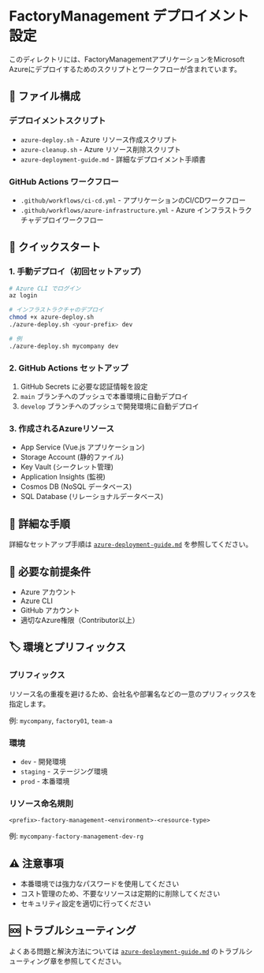 # FactoryManagement デプロイメント設定

このディレクトリには、FactoryManagementアプリケーションをMicrosoft Azureにデプロイするためのスクリプトとワークフローが含まれています。

## 📁 ファイル構成

### デプロイメントスクリプト
- `azure-deploy.sh` - Azure リソース作成スクリプト
- `azure-cleanup.sh` - Azure リソース削除スクリプト
- `azure-deployment-guide.md` - 詳細なデプロイメント手順書

### GitHub Actions ワークフロー
- `.github/workflows/ci-cd.yml` - アプリケーションのCI/CDワークフロー
- `.github/workflows/azure-infrastructure.yml` - Azure インフラストラクチャデプロイワークフロー

## 🚀 クイックスタート

### 1. 手動デプロイ（初回セットアップ）

```bash
# Azure CLI でログイン
az login

# インフラストラクチャのデプロイ
chmod +x azure-deploy.sh
./azure-deploy.sh <your-prefix> dev

# 例
./azure-deploy.sh mycompany dev
```

### 2. GitHub Actions セットアップ

1. GitHub Secrets に必要な認証情報を設定
2. `main` ブランチへのプッシュで本番環境に自動デプロイ
3. `develop` ブランチへのプッシュで開発環境に自動デプロイ

### 3. 作成されるAzureリソース

- App Service (Vue.js アプリケーション)
- Storage Account (静的ファイル)
- Key Vault (シークレット管理)
- Application Insights (監視)
- Cosmos DB (NoSQL データベース)
- SQL Database (リレーショナルデータベース)

## 📖 詳細な手順

詳細なセットアップ手順は [`azure-deployment-guide.md`](./azure-deployment-guide.md) を参照してください。

## 🔧 必要な前提条件

- Azure アカウント
- Azure CLI
- GitHub アカウント
- 適切なAzure権限（Contributor以上）

## 🏷️ 環境とプリフィックス

### プリフィックス
リソース名の重複を避けるため、会社名や部署名などの一意のプリフィックスを指定します。

例: `mycompany`, `factory01`, `team-a`

### 環境
- `dev` - 開発環境
- `staging` - ステージング環境  
- `prod` - 本番環境

### リソース命名規則
`<prefix>-factory-management-<environment>-<resource-type>`

例: `mycompany-factory-management-dev-rg`

## ⚠️ 注意事項

- 本番環境では強力なパスワードを使用してください
- コスト管理のため、不要なリソースは定期的に削除してください
- セキュリティ設定を適切に行ってください

## 🆘 トラブルシューティング

よくある問題と解決方法については [`azure-deployment-guide.md`](./azure-deployment-guide.md) のトラブルシューティング章を参照してください。